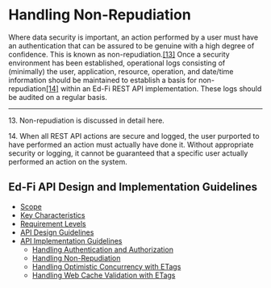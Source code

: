 # Handling Non-Repudiation

Where data security is important, an action performed by a user must have an
authentication that can be assured to be genuine with a high degree of
confidence. This is known as non-repudiation.[\[13\]](#f13) Once a security
environment has been established, operational logs consisting of (minimally) the
user, application, resource, operation, and date/time information should be
maintained to establish a basis for non-repudiation[\[14\]](#f14) within an
Ed-Fi REST API implementation. These logs should be audited on a regular basis.

-----

<a name="f13"></a>13. Non-repudiation is discussed in detail here.

<a name="f14"></a>14. When all REST API actions are secure and logged, the user
purported to have performed an action must actually have done it. Without
appropriate security or logging, it cannot be guaranteed that a specific user
actually performed an action on the system.

## Ed-Fi API Design and Implementation Guidelines

* [Scope](../SCOPE.md)
* [Key Characteristics](../KEY-CHARACTERISTICS.md)
* [Requirement Levels](../REQUIREMENT-LEVELS.md)
* [API Design Guidelines](../API-DESIGN-GUIDELINES/README.md)
* [API Implementation Guidelines](../API-IMPLEMENTATION-GUIDELINES/README.md)
  * [Handling Authentication and Authorization](AUTH.md)
  * [Handling Non-Repudiation](NON-REPUDIATION.md)
  * [Handling Optimistic Concurrency with ETags](OPTIMISTIC-CONCURRENCY.md)
  * [Handling Web Cache Validation with ETags](CACHE-VALIDATION.md)

